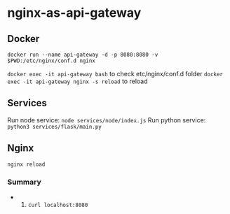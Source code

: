 # nginx-as-api-gateway

## Docker

`docker run --name api-gateway -d -p 8080:8080 -v $PWD:/etc/nginx/conf.d nginx`

`docker exec -it api-gateway bash` to check etc/nginx/conf.d folder
`docker exec -it api-gateway nginx -s reload` to reload

## Services
Run node service: `node services/node/index.js`
Run python service: `python3 services/flask/main.py`

## Nginx

`nginx reload`

### Summary

- 1) `curl localhost:8080`